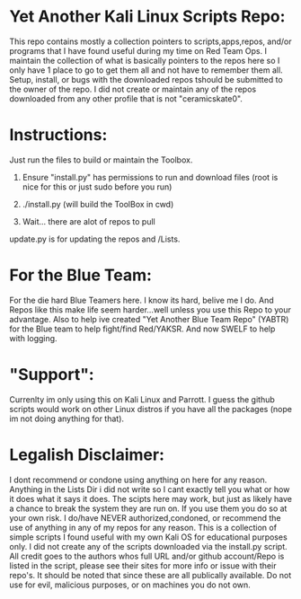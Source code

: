 # Yet Another Kali Linux Scripts Repo:

This repo contains mostly a collection pointers to scripts,apps,repos, and/or programs that I have found useful during my time on Red Team Ops. I maintain the collection of what is basically pointers to the repos here so I only have 1 place to go to get them all and not have to remember them all. Setup, install, or bugs with the downloaded repos tshould be submitted to the owner of the repo. I did not create or maintain any of the repos downloaded from any other profile that is not "ceramicskate0".

# Instructions:

Just run the files to build or maintain the Toolbox.

1. Ensure "install.py" has permissions to run and download files (root is nice for this or just sudo before you run)

2. ./install.py (will build the ToolBox in cwd)

3. Wait... there are alot of repos to pull

update.py is for updating the repos and /Lists.

# For the Blue Team:
For the die hard Blue Teamers here. I know its hard, belive me I do. And Repos like this make life seem harder...well unless you use this Repo to your advantage. Also to help ive created "Yet Another Blue Team Repo" (YABTR) for the Blue team to help fight/find Red/YAKSR. And now SWELF to help with logging.

# "Support":

Currenlty im only using this on Kali Linux and Parrott. I guess the github scripts would work on other Linux distros if you have all the packages (nope im not doing anything for that).


# Legalish Disclaimer:

I dont recommend or condone using anything on here for any reason. Anything in the Lists Dir i did not write so I cant exactly tell you what or how it does what it says it does. The scipts here may work, but just as likely have a chance to break the system they are run on. If you use them you do so at your own risk. I do/have NEVER authorized,condoned, or recommend the use of anything in any of my repos for any reason. This is a collection of simple scripts I found useful with my own Kali OS for educational purposes only. I did not create any of the scripts downloaded via the install.py script. All credit goes to the authors whos full URL and/or github account/Repo is listed in the script, please see their sites for more info or issue with their repo's. It should be noted that since these are all publically available. Do not use for evil, malicious purposes, or on machines you do not own.
